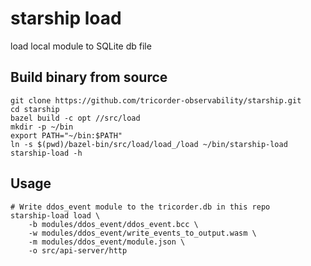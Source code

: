 
# starship load

load local module to SQLite db file

## Build binary from source


```shell
git clone https://github.com/tricorder-observability/starship.git
cd starship
bazel build -c opt //src/load
mkdir -p ~/bin
export PATH="~/bin:$PATH"
ln -s $(pwd)/bazel-bin/src/load/load_/load ~/bin/starship-load
starship-load -h
```

## Usage

```shell
# Write ddos_event module to the tricorder.db in this repo
starship-load load \
    -b modules/ddos_event/ddos_event.bcc \
    -w modules/ddos_event/write_events_to_output.wasm \
    -m modules/ddos_event/module.json \
    -o src/api-server/http
```

